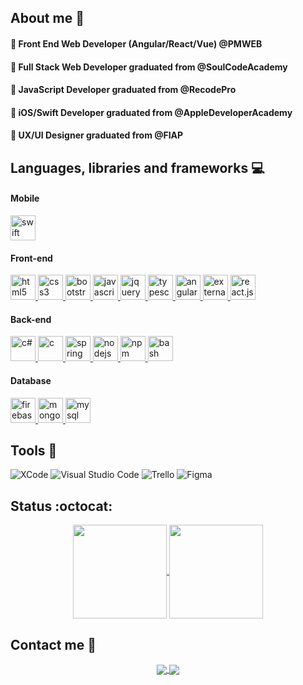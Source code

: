 ## About me :rainbow:

#### :small_orange_diamond: Front End Web Developer (Angular/React/Vue) @PMWEB 
#### :small_orange_diamond: Full Stack Web Developer graduated from @SoulCodeAcademy
#### :small_orange_diamond: JavaScript Developer graduated from @RecodePro
#### :small_orange_diamond: iOS/Swift Developer graduated from @AppleDeveloperAcademy
#### :small_orange_diamond: UX/UI Designer graduated from @FIAP

## Languages, libraries and frameworks :computer: 

#### Mobile
<img src="https://www.vectorlogo.zone/logos/swift/swift-icon.svg" alt="swift" title="SWIFT" width="40" height="40"/>

#### Front-end
<a href="https://developer.mozilla.org/pt-BR/docs/Web/HTML">
    <img src="https://cdn.jsdelivr.net/gh/devicons/devicon/icons/html5/html5-plain.svg" alt="html5" width="40"
        height="40" title="html5" />
</a>
<a href="https://developer.mozilla.org/pt-BR/docs/Web/CSS">
    <img src="https://cdn.jsdelivr.net/gh/devicons/devicon/icons/css3/css3-plain.svg" alt="css3" width="40"
        height="40" title="css3" />
</a>
<a href="https://getbootstrap.com/">
    <img src="https://cdn.jsdelivr.net/gh/devicons/devicon/icons/bootstrap/bootstrap-original.svg" alt="bootstrap"
        width="40" height="40" title="bootstrap" />
</a>
<a href="https://developer.mozilla.org/en-US/docs/Web/JavaScript">
    <img src="https://cdn.jsdelivr.net/gh/devicons/devicon/icons/javascript/javascript-original.svg" alt="javascript"
        width="40" height="40" title="javascript" />
</a>
<a href="https://jquery.com/">
    <img src="https://cdn.jsdelivr.net/gh/devicons/devicon/icons/jquery/jquery-plain-wordmark.svg" alt="jquery"
        width="40" height="40" title="jquery" />
</a>
<a href="https://www.typescriptlang.org/">
    <img src="https://cdn.jsdelivr.net/gh/devicons/devicon/icons/typescript/typescript-original.svg" alt="typescript"
        width="40" height="40" title="typescript" />
</a>
<a href="https://angular.io/">
    <img src="https://cdn.jsdelivr.net/gh/devicons/devicon/icons/angularjs/angularjs-original.svg" alt="angular"
        width="40" height="40" title="angular" />
</a>
<a href="https://vuejs.org/">
    <img width="40" height="40" title="vue.js" src="https://img.icons8.com/external-tal-revivo-shadow-tal-revivo/40/external-vuejs-an-open-source-javascript-framework-for-building-user-interfaces-and-single-page-applications-logo-shadow-tal-revivo.png" alt="external-vuejs-an-open-source-javascript-framework-for-building-user-interfaces-and-single-page-applications-logo-shadow-tal-revivo"/>
</a>
<a href="https://react.dev/">
    <img width="40" height="40" title="react.js" src="https://upload.wikimedia.org/wikipedia/commons/thumb/a/a7/React-icon.svg/800px-React-icon.svg.png"/>
</a>


#### Back-end

<a href="https://devdocs.io/c/](https://learn.microsoft.com/pt-br/dotnet/csharp/tour-of-csharp/">
    <img src="https://cdn.jsdelivr.net/gh/devicons/devicon/icons/c/c-line.svg](https://cdn.worldvectorlogo.com/logos/c--4.svg" alt="c#" width="40"
        height="40" title="c#" />
</a>

<a href="https://devdocs.io/c/">
    <img src="https://cdn.jsdelivr.net/gh/devicons/devicon/icons/c/c-line.svg" alt="c" width="40"
        height="40" title="c" />
</a>

<a href="https://spring.io/">
    <img src="https://cdn.jsdelivr.net/gh/devicons/devicon/icons/spring/spring-original.svg" alt="spring" width="40"
        height="40" title="spring" />
</a>
<a href="https://nodejs.org">
    <img src="https://cdn.jsdelivr.net/gh/devicons/devicon/icons/nodejs/nodejs-original.svg" alt="nodejs" width="40"
        height="40" title="nodejs" />
</a>
<a href="https://www.npmjs.com/">
    <img src="https://cdn.jsdelivr.net/gh/devicons/devicon/icons/npm/npm-original-wordmark.svg" alt="npm" width="40"
        height="40" title="npm" />
</a>
<a href="https://devdocs.io/bash/">
    <img src="https://cdn.jsdelivr.net/gh/devicons/devicon/icons/bash/bash-original.svg" alt="bash" width="40"
        height="40" title="bash" />
</a>

#### Database
<a href="https://firebase.google.com/">
    <img src="https://cdn.jsdelivr.net/gh/devicons/devicon/icons/firebase/firebase-plain.svg" alt="firebase" width="40"
        height="40" title="firebase" />
</a>
<a href="https://www.mongodb.com/">
    <img src="https://cdn.jsdelivr.net/gh/devicons/devicon/icons/mongodb/mongodb-original-wordmark.svg" alt="mongodb"
        width="40" height="40" title="mongodb" />
</a>
<a href="https://www.mysql.com/">
    <img src="https://cdn.jsdelivr.net/gh/devicons/devicon/icons/mysql/mysql-original-wordmark.svg" alt="mysql"
        width="40" height="40" title="mysql" />
</a>
</p>

## Tools :wrench:

![XCode](https://img.shields.io/badge/-X%20Code-333333?style=flat&logo=X-code&logoColor=007ACC)
![Visual Studio
Code](https://img.shields.io/badge/-Visual%20Studio%20Code-333333?style=flat&logo=visual-studio-code&logoColor=007ACC)
![Trello](https://img.shields.io/badge/-Trello-333333?style=flat&logo=trello&logoColor=007ACC)
![Figma](https://img.shields.io/badge/-Figma-333333?style=flat&logo=figma&logoColor=007ACC)

## Status :octocat:

<p align="center">
    <a href="https://github.com/altgsp">
        <img align="center" height="150em"
            src="https://github-readme-stats.vercel.app/api?username=altgsp&show_icons=true&include_all_commits=true&count_private=true&theme=onedark" />
    </a>
    <a href="https://github.com/altgsp">
        <img align="center" height="150em"
            src="https://github-readme-stats.vercel.app/api/top-langs/?username=altgsp&show_icons=true&include_all_commits=true&hide=html&count_private=true&layout=compact&theme=onedark" />
    </a>

## Contact me :email:
  
<p align="center">
    <a href="https://www.linkedin.com/in/gesantosp/" target="_blank">
        <img align="center" src="https://img.shields.io/badge/LinkedIn-1C1C1C?style=for-the-badge&logo=linkedin&logoColor=00FFFF" />
    </a>
    <a href="mailto:geisa.santos.dir@gmail.com">
        <img align="center" src="https://img.shields.io/badge/Gmail-1C1C1C?style=for-the-badge&logo=gmail&logoColor=00FFFF" />
    </a>
</p>


